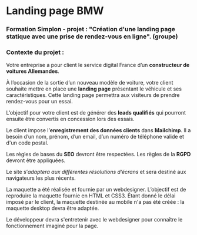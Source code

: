 # Landing page BMW

### Formation Simplon - projet : "Création d'une landing page statique avec une prise de rendez-vous en ligne". (groupe)

### Contexte du projet :

Votre entreprise a pour client le service digital France d’un **constructeur de voitures Allemandes**.

À l’occasion de la sortie d’un nouveau modèle de voiture, votre client souhaite mettre en place une **landing page** 
présentant le véhicule et ses caractéristiques. Cette landing page permettra aux visiteurs de prendre rendez-vous pour un essai.

L’objectif pour votre client est de générer des **leads qualifiés** qui pourront ensuite être convertis en concession lors des essais.

Le client impose l’__enregistrement des données clients__ dans **Mailchimp**. 
Il a besoin d’un nom, prénom, d’un email, d’un numéro de téléphone valide et d'un code postal.

Les règles de bases du **SEO** devront être respectées. Les règles de la **RGPD** devront être appliquées.

Le site s’_adaptera aux différentes résolutions d’écrans_ et sera destiné aux navigateurs les plus récents.

La maquette a été réalisée et fournie par un webdesigner. L’objectif est de reproduire la maquette fournie en HTML et CSS3. 
Étant donné le délai imposé par le client, la maquette destinée au mobile n'a pas été créée : 
la maquette desktop devra être adaptée.

Le développeur devra s'entretenir avec le webdesigner pour connaître le fonctionnement imaginé pour la page.
